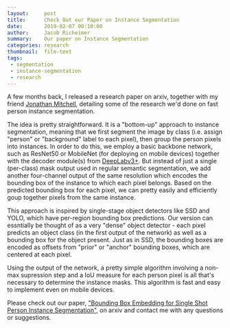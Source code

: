```yaml
---
layout:     post
title:      Check Out our Paper on Instance Segmentation
date:       2019-02-07 00:10:00
author:     Jacob Richeimer
summary:    Our paper on Instance Segmentation
categories: research
thumbnail:  file-text
tags:
 - segmentation
 - instance-segmentation
 - research
---
```


A few months back, I released a research paper on arxiv, together with my friend [Jonathan Mitchell][1], detailing some of the research we'd done on fast person instance segmentation.

The idea is pretty straightforward. It is a "bottom-up" approach to instance segmentation, meaning that we first segment the image by class (i.e. assign "person" or "background" label to each pixel), then group the person pixels into instances. In order to do this, we employ a basic backbone network, such as ResNet50 or MobileNet (for deploying on mobile devices) together with the decoder module(s) from [DeepLabv3+][2]. But instead of just a single (per-class) mask output used in regular semantic segmentation, we add another four-channel output of the same resolution which encodes the bounding box of the instance to which each pixel belongs. Based on the predicted bounding box for each pixel, we can pretty easily and efficiently goup together pixels from the same instance.

This approach is inspired by single-stage object detectors like SSD and YOLO, which have per-region bounding box predictions. Our version can essntially be thought of as a very "dense" object detector - each pixel predicts an object class (in the first output of the network) as well as a bounding box for the object present. Just as in SSD, the bounding boxes are encoded as offsets from "prior" or "anchor" bounding boxes, which are centered at each pixel.

Using the output of the network, a pretty simple algorithm involving a non-max supression step and a IoU measure for each person pixel is all that's necessary to determine the instance masks. This algorithm is fast and easy to implement even on mobile devices.

Please check out our paper, ["Bounding Box Embedding for Single Shot Person Instance Segmentation"][3], on arxiv and contact me with any questions or suggestions.




[1]: https://jonathancmitchell.github.io/
[2]: https://arxiv.org/abs/1802.02611
[3]: https://arxiv.org/abs/1807.07674
